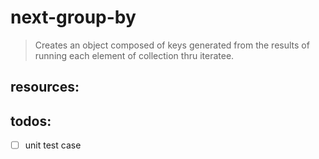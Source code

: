 # next-group-by
> Creates an object composed of keys generated from the results of running each element of collection thru iteratee. 


## resources:

## todos:
- [ ] unit test case

